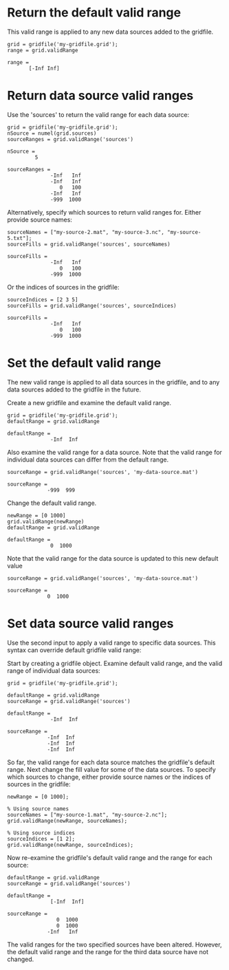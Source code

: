 # Return the default valid range

This valid range is applied to any new data sources added to the gridfile.

```in
grid = gridfile('my-gridfile.grid');
range = grid.validRange
```

```out
range =
       [-Inf Inf]
```

# Return data source valid ranges

Use the 'sources' to return the valid range for each data source:

```in
grid = gridfile('my-gridfile.grid');
nSource = numel(grid.sources)
sourceRanges = grid.validRange('sources')
```

```out
nSource =
         5

sourceRanges =
              -Inf   Inf
              -Inf   Inf
                 0   100
              -Inf   Inf
              -999  1000
```

Alternatively, specify which sources to return valid ranges for. Either provide source names:

```in
sourceNames = ["my-source-2.mat", "my-source-3.nc", "my-source-5.txt"];
sourceFills = grid.validRange('sources', sourceNames)
```

```out
sourceFills = 
              -Inf   Inf
                 0   100
              -999  1000
```

Or the indices of sources in the gridfile:

```in
sourceIndices = [2 3 5]
sourceFills = grid.validRange('sources', sourceIndices)
```

```out
sourceFills = 
              -Inf   Inf
                 0   100
              -999  1000
```


# Set the default valid range

The new valid range is applied to all data sources in the gridfile, and to any data sources added to the gridfile in the future.

Create a new gridfile and examine the default valid range.

```in
grid = gridfile('my-gridfile.grid');
defaultRange = grid.validRange
```

```out
defaultRange =
              -Inf  Inf
```

Also examine the valid range for a data source. Note that the valid range for individual data sources can differ from the default range.

```in
sourceRange = grid.validRange('sources', 'my-data-source.mat')
```

```out
sourceRange =
             -999  999
```

Change the default valid range.

```in
newRange = [0 1000]
grid.validRange(newRange)
defaultRange = grid.validRange
```

```out
defaultRange =
              0  1000
```

Note that the valid range for the data source is updated to this new default value

```in
sourceRange = grid.validRange('sources', 'my-data-source.mat')
```

```out
sourceRange =
             0  1000
```

# Set data source valid ranges

Use the second input to apply a valid range to specific data sources. This syntax can override default gridfile valid range:

Start by creating a gridfile object. Examine default valid range, and the valid range of individual data sources:

```in
grid = gridfile('my-gridfile.grid');

defaultRange = grid.validRange
sourceRange = grid.validRange('sources')
```

```out
defaultRange =
              -Inf  Inf
              
sourceRange =
             -Inf  Inf
             -Inf  Inf
             -Inf  Inf
```

So far, the valid range for each data source matches the gridfile's default range. Next change the fill value for some of the data sources. To specify which sources to change, either provide source names or the indices of sources in the gridfile:

```
newRange = [0 1000];

% Using source names
sourceNames = ["my-source-1.mat", "my-source-2.nc"];
grid.validRange(newRange, sourceNames);

% Using source indices
sourceIndices = [1 2];
grid.validRange(newRange, sourceIndices);
```

Now re-examine the gridfile's default valid range and the range for each source:

```in
defaultRange = grid.validRange
sourceRange = grid.validRange('sources')
```

```out
defaultRange =
              [-Inf  Inf]
              
sourceRange =
                0  1000
                0  1000
             -Inf   Inf
```

The valid ranges for the two specified sources have been altered. However, the default valid range and the range for the third data source have not changed.
